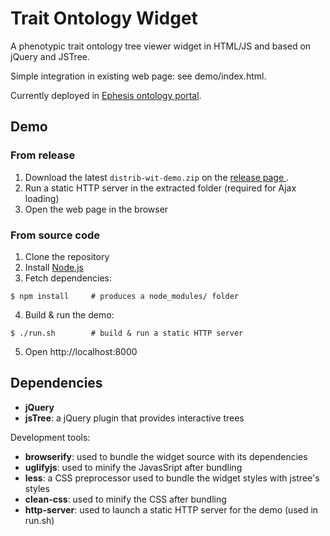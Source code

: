    Trait Ontology Widget
===========================

A phenotypic trait ontology tree viewer widget in HTML/JS and based on jQuery and JSTree.

Simple integration in existing web page:
see demo/index.html.

Currently deployed in  [Ephesis ontology portal](https://urgi.versailles.inra.fr/ephesis/ephesis/ontologyportal.do).

## Demo

### From release

1. Download the latest `distrib-wit-demo.zip` on the [release page ](https://github.com/cpommier/trait-ontology-widget/releases).
2. Run a static HTTP server in the extracted folder (required for Ajax loading)
3. Open the web page in the browser

### From source code

1. Clone the repository
2. Install [Node.js](https://nodejs.org/en/)
3. Fetch dependencies:
```shell
$ npm install     # produces a node_modules/ folder
```
4. Build & run the demo:
```shell
$ ./run.sh        # build & run a static HTTP server
```
5. Open http://localhost:8000

## Dependencies

* **jQuery**
* **jsTree**: a jQuery plugin that provides interactive trees

Development tools:
* **browserify**: used to bundle the widget source with its dependencies
* **uglifyjs**: used to minify the JavasSript after bundling
* **less**: a CSS preprocessor used to bundle the widget styles with jstree's styles
* **clean-css**: used to minify the CSS after bundling
* **http-server**: used to launch a static HTTP server for the demo (used in run.sh)
